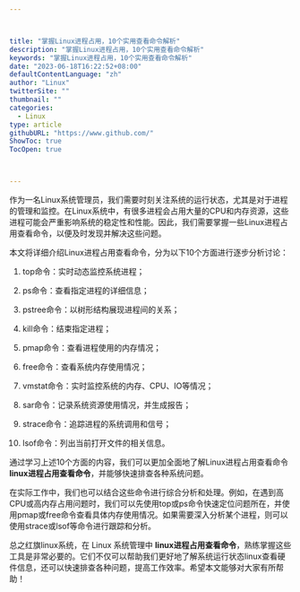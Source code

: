 ```yaml
---



title: "掌握Linux进程占用，10个实用查看命令解析"
description: "掌握Linux进程占用，10个实用查看命令解析"
keywords: "掌握Linux进程占用，10个实用查看命令解析"
date: "2023-06-18T16:22:52+08:00"
defaultContentLanguage: "zh"
author: "Linux"
twitterSite: ""
thumbnail: ""
categories:
  - Linux
type: article
githubURL: "https://www.github.com/"
ShowToc: true
TocOpen: true



---
```


作为一名Linux系统管理员，我们需要时刻关注系统的运行状态，尤其是对于进程的管理和监控。在Linux系统中，有很多进程会占用大量的CPU和内存资源，这些进程可能会严重影响系统的稳定性和性能。因此，我们需要掌握一些Linux进程占用查看命令，以便及时发现并解决这些问题。

本文将详细介绍Linux进程占用查看命令，分为以下10个方面进行逐步分析讨论：

1. top命令：实时动态监控系统进程；

2. ps命令：查看指定进程的详细信息；

3. pstree命令：以树形结构展现进程间的关系；

4. kill命令：结束指定进程；

5. pmap命令：查看进程使用的内存情况；

6. free命令：查看系统内存使用情况；

7. vmstat命令：实时监控系统的内存、CPU、IO等情况；

8. sar命令：记录系统资源使用情况，并生成报告；

9. strace命令：追踪进程的系统调用和信号；

10. lsof命令：列出当前打开文件的相关信息。

通过学习上述10个方面的内容，我们可以更加全面地了解Linux进程占用查看命令 **linux进程占用查看命令**，并能够快速排查各种系统问题。

在实际工作中，我们也可以结合这些命令进行综合分析和处理。例如，在遇到高CPU或高内存占用问题时，我们可以先使用top或ps命令快速定位问题所在，并使用pmap或free命令查看具体内存使用情况。如果需要深入分析某个进程，则可以使用strace或lsof等命令进行跟踪和分析。

总之红旗linux系统，在 Linux 系统管理中 **linux进程占用查看命令**，熟练掌握这些工具是非常必要的。它们不仅可以帮助我们更好地了解系统运行状态linux查看硬件信息，还可以快速排查各种问题，提高工作效率。希望本文能够对大家有所帮助！